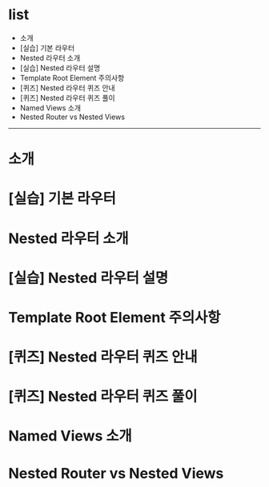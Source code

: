 # list
* 소개
* [실습] 기본 라우터
* Nested 라우터 소개
* [실습] Nested 라우터 설명
* Template Root Element 주의사항
* [퀴즈] Nested 라우터 퀴즈 안내
* [퀴즈] Nested 라우터 퀴즈 풀이
* Named Views 소개
* Nested Router vs Nested Views
---


# 소개
# [실습] 기본 라우터
# Nested 라우터 소개
# [실습] Nested 라우터 설명
# Template Root Element 주의사항
# [퀴즈] Nested 라우터 퀴즈 안내
# [퀴즈] Nested 라우터 퀴즈 풀이
# Named Views 소개
# Nested Router vs Nested Views
